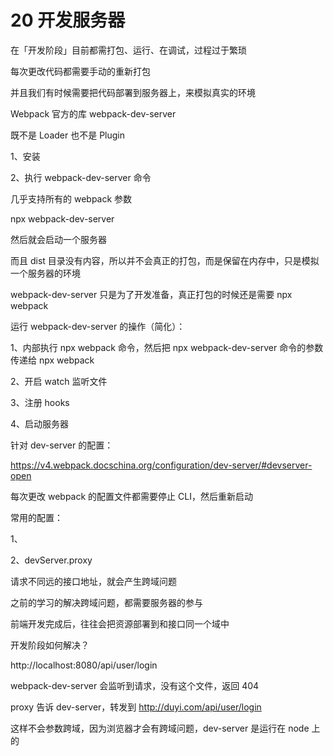# 20 开发服务器

在「开发阶段」目前都需打包、运行、在调试，过程过于繁琐

每次更改代码都需要手动的重新打包

并且我们有时候需要把代码部署到服务器上，来模拟真实的环境

Webpack 官方的库 webpack-dev-server 

既不是 Loader 也不是 Plugin

1、安装

2、执行 webpack-dev-server 命令

几乎支持所有的 webpack 参数

npx webpack-dev-server

然后就会启动一个服务器

而且 dist 目录没有内容，所以并不会真正的打包，而是保留在内存中，只是模拟一个服务器的环境

webpack-dev-server 只是为了开发准备，真正打包的时候还是需要 npx webpack

运行 webpack-dev-server 的操作（简化）：

1、内部执行 npx webpack 命令，然后把 npx webpack-dev-server 命令的参数传递给 npx webpack

2、开启 watch 监听文件

3、注册 hooks

4、启动服务器

针对 dev-server 的配置：

https://v4.webpack.docschina.org/configuration/dev-server/#devserver-open

每次更改 webpack 的配置文件都需要停止 CLI，然后重新启动

常用的配置：

1、

2、devServer.proxy

请求不同远的接口地址，就会产生跨域问题

之前的学习的解决跨域问题，都需要服务器的参与

前端开发完成后，往往会把资源部署到和接口同一个域中

开发阶段如何解决？

http://localhost:8080/api/user/login

webpack-dev-server 会监听到请求，没有这个文件，返回 404

proxy 告诉 dev-server，转发到 http://duyi.com/api/user/login

这样不会参数跨域，因为浏览器才会有跨域问题，dev-server 是运行在 node 上的
